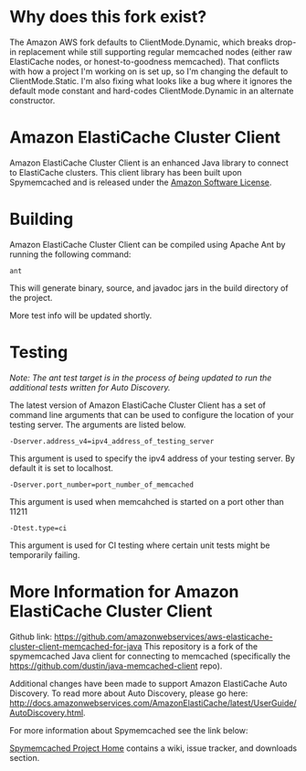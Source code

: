 # Why does this fork exist?

The Amazon AWS fork defaults to ClientMode.Dynamic, which breaks drop-in replacement while still supporting regular memcached nodes (either raw ElastiCache nodes, or honest-to-goodness memcached). That conflicts with how a project I'm working on is set up, so I'm changing the default to ClientMode.Static. I'm also fixing what looks like a bug where it ignores the default mode constant and hard-codes ClientMode.Dynamic in an alternate constructor.

# Amazon ElastiCache Cluster Client

Amazon ElastiCache Cluster Client is an enhanced Java library to connect to ElastiCache clusters. This client library has been built upon Spymemcached and is released under the [Amazon Software License](http://aws.amazon.com/asl/).

# Building

Amazon ElastiCache Cluster Client can be compiled using Apache Ant by running the following
command:

    ant

This will generate binary, source, and javadoc jars in the build
directory of the project.

More test info will be updated shortly.

# Testing

_Note: The ant test target is in the process of being updated to run the additional tests written for Auto Discovery._

The latest version of Amazon ElastiCache Cluster Client has a set of command line arguments
that can be used to configure the location of your testing server. The
arguments are listed below.

    -Dserver.address_v4=ipv4_address_of_testing_server

This argument is used to specify the ipv4 address of your testing
server. By default it is set to localhost.

    -Dserver.port_number=port_number_of_memcached

This argument is used when memcahched is started on a port other than
11211

    -Dtest.type=ci

This argument is used for CI testing where certain unit tests might
be temporarily failing.

# More Information for Amazon ElastiCache Cluster Client
Github link: https://github.com/amazonwebservices/aws-elasticache-cluster-client-memcached-for-java
This repository is a fork of the spymemcached Java client for connecting to memcached (specifically the https://github.com/dustin/java-memcached-client repo).

Additional changes have been made to support Amazon ElastiCache Auto Discovery. To read more about Auto Discovery, please go here: http://docs.amazonwebservices.com/AmazonElastiCache/latest/UserGuide/AutoDiscovery.html.

For more information about Spymemcached see the link below:

[Spymemcached Project Home](http://code.google.com/p/spymemcached/)
contains a wiki, issue tracker, and downloads section.
